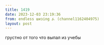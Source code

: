 ```yaml
---
title: 1419
date: 2023-12-03 23:19:36
from: endless шизing ⍼ (channel1162404975)
layout: post
---
```


грустно от того что выпал из учебы
